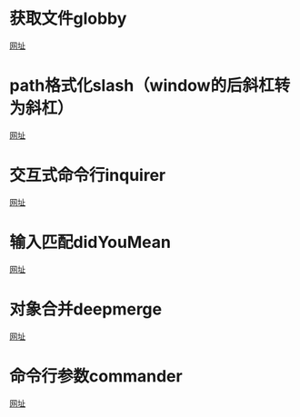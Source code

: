 <!--
 * @Author: 孟繁贵
 * @Date: 2020-08-31 14:18:18
 * @LastEditTime: 2020-09-07 15:08:29
 * @LastEditors: 孟繁贵
 * @Description: 
 * @FilePath: \toolkit\docs\网站\npm.md
-->
# 获取文件globby

[网址](https://www.npmjs.com/package/globby)

# path格式化slash（window的后斜杠转为斜杠）

[网址](https://www.npmjs.com/package/slash)

# 交互式命令行inquirer

[网址](https://www.npmjs.com/package/inquirer)

# 输入匹配didYouMean

[网址](https://www.npmjs.com/package/didyoumean)

# 对象合并deepmerge

[网址](https://www.npmjs.com/package/deepmerge)

# 命令行参数commander

[网址](https://github.com/tj/commander.js/blob/HEAD/Readme_zh-CN.md#commanderjs)